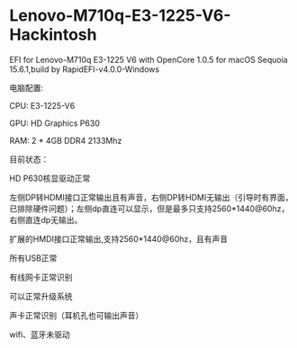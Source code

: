 # Lenovo-M710q-E3-1225-V6-Hackintosh
EFI for Lenovo-M710q E3-1225 V6 with OpenCore 1.0.5 for macOS Sequoia 15.6.1,build by RapidEFI-v4.0.0-Windows

电脑配置:

CPU:	E3-1225-V6

GPU:	HD Graphics P630

RAM:	2 * 4GB DDR4 2133Mhz


目前状态：

HD P630核显驱动正常

左侧DP转HDMI接口正常输出且有声音，右侧DP转HDMI无输出（引导时有界面，已排除硬件问题）；左侧dp直连可以显示，但是最多只支持2560*1440@60hz，右侧直连dp无输出。

扩展的HMDI接口正常输出,支持2560*1440@60hz，且有声音

所有USB正常

有线网卡正常识别

可以正常升级系统

声卡正常识别（耳机孔也可输出声音）


wifi、蓝牙未驱动

